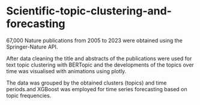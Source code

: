 # Scientific-topic-clustering-and-forecasting

67,000 Nature publications from 2005 to 2023 were obtained using the Springer-Nature API. 

After data cleaning the title and abstracts of the publications were used for text topic clustering with BERTopic 
and the developments of the topics over time was visualised with animations using plotly. 

The data was grouped by the obtained clusters (topics) and time periods.and XGBoost was employed for time series forecasting based on topic frequencies.

